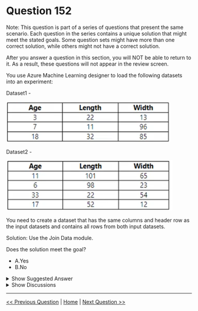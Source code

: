 # Question 152

Note: This question is part of a series of questions that present the same scenario. Each question in the series contains a unique solution that might meet the stated goals. Some question sets might have more than one correct solution, while others might not have a correct solution.

After you answer a question in this section, you will NOT be able to return to it. As a result, these questions will not appear in the review screen.

You use Azure Machine Learning designer to load the following datasets into an experiment:

Dataset1 -

![Question Image](../images/q152_q_image538.png)

Dataset2 -

![Question Image](../images/q152_q_image539.png)

You need to create a dataset that has the same columns and header row as the input datasets and contains all rows from both input datasets.

Solution: Use the Join Data module.

Does the solution meet the goal?

- A.Yes
- B.No

<details>
  <summary>Show Suggested Answer</summary>

<strong>B</strong><br>

</details>

<details>
  <summary>Show Discussions</summary>

<blockquote><p><strong>f82411e</strong> <code>(Wed 28 May 2025 11:51)</code> - <em>Upvotes: 1</em></p><p>Debes usar el módulo Add Rows</p></blockquote>
<blockquote><p><strong>avinyc</strong> <code>(Fri 03 Jan 2025 03:43)</code> - <em>Upvotes: 1</em></p><p>&quot;Join Data&quot; is for SQL type joins, &quot;Add Rows&quot; will be suitable in this case. Hence the solution does not meet the guideline.</p></blockquote>
<blockquote><p><strong>jojashi</strong> <code>(Fri 29 Nov 2024 17:36)</code> - <em>Upvotes: 1</em></p><p>Correct. B
I checked on the Designer module description.. 
Module: Join Data
Description: Joins two datasets on selected key columns.

we don&#x27;t need to select key columns and there is no matching rows. We only need to append data. So, Add Row module is right</p></blockquote>

<blockquote><p><strong>kay1101</strong> <code>(Thu 21 Nov 2024 05:38)</code> - <em>Upvotes: 1</em></p><p>not sure about this one, thought it would be append more than join.</p></blockquote>
<blockquote><p><strong>sl_mslconsulting</strong> <code>(Sat 16 Nov 2024 02:35)</code> - <em>Upvotes: 1</em></p><p>It won&#x27;t work using the Join Data even you use Full Outer Join
For each of the rows in either table that have no matching rows in the other, the result includes a row containing missing values.</p></blockquote>
<blockquote><p><strong>Plb2</strong> <code>(Sat 24 Aug 2024 16:42)</code> - <em>Upvotes: 1</em></p><p>Yes this should work, FULL OUTER JOIN is supported 
https://learn.microsoft.com/en-us/azure/machine-learning/component-reference/join-data?view=azureml-api-2#how-to-configure-join-data</p></blockquote>
<blockquote><p><strong>Plb2</strong> <code>(Sat 24 Aug 2024 16:44)</code> - <em>Upvotes: 1</em></p><p>whereas on Apply SQL transformation (one of the other questions) FULL OUTER JOIN is not supported;
https://learn.microsoft.com/en-us/azure/machine-learning/component-reference/apply-sql-transformation?view=azureml-api-2</p></blockquote>
<blockquote><p><strong>zishankamal</strong> <code>(Thu 15 Aug 2024 02:38)</code> - <em>Upvotes: 1</em></p><p>We use the Join Data component to merge two datasets using a database-style join operation. 
Full Outer Join: A full outer join returns all rows from the left table (table1) and from the right table (table2).

https://learn.microsoft.com/en-us/azure/machine-learning/component-reference/join-data?view=azureml-api-2

&quot;Add Rows&quot; or &quot;Execute Python Script&quot; are also possible ways to do this.</p></blockquote>

<blockquote><p><strong>edogawa</strong> <code>(Wed 10 Apr 2024 09:04)</code> - <em>Upvotes: 2</em></p><p>It is the &#x27;Add Rows&#x27; component which does it.</p></blockquote>
<blockquote><p><strong>umair_hanu</strong> <code>(Wed 10 Jan 2024 07:35)</code> - <em>Upvotes: 2</em></p><p>b is correct</p></blockquote>

</details>

---

[<< Previous Question](question_151.md) | [Home](/index.md) | [Next Question >>](question_153.md)
